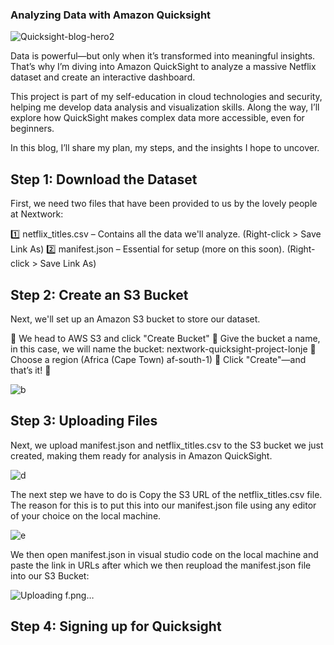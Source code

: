 ### Analyzing Data with Amazon Quicksight 

![Quicksight-blog-hero2](https://github.com/user-attachments/assets/6fa7e405-16a7-4cc9-a9a2-27dcaab43bce)

Data is powerful—but only when it’s transformed into meaningful insights. That’s why I’m diving into Amazon QuickSight to analyze a massive Netflix dataset and create an interactive dashboard.

This project is part of my self-education in cloud technologies and security, helping me develop data analysis and visualization skills. Along the way, I’ll explore how QuickSight makes complex data more accessible, even for beginners.

In this blog, I’ll share my plan, my steps, and the insights I hope to uncover.  

## Step 1: Download the Dataset 
First, we need two files that have been provided to us by the lovely people at Nextwork:

1️⃣ netflix_titles.csv – Contains all the data we'll analyze. (Right-click > Save Link As)
2️⃣ manifest.json – Essential for setup (more on this soon). (Right-click > Save Link As)

## Step 2: Create an S3 Bucket
Next, we'll set up an Amazon S3 bucket to store our dataset.

🔹 We head to AWS S3 and click "Create Bucket"
🔹 Give the bucket a name, in this case, we will name the bucket: nextwork-quicksight-project-lonje
🔹 Choose a region (Africa (Cape Town) af-south-1)
🔹 Click "Create"—and that’s it! 🚀

![b](https://github.com/user-attachments/assets/ff61f319-138c-4c00-a979-948bb9551de5)
 

## Step 3: Uploading Files 
Next, we upload manifest.json and netflix_titles.csv to the S3 bucket we just created, making them ready for analysis in Amazon QuickSight. 

![d](https://github.com/user-attachments/assets/4768d455-8e28-45fa-9648-25c80afe782a) 

The next step we have to do is Copy the S3 URL of the netflix_titles.csv file. The reason for this is to put this into our manifest.json file using any editor of your choice on the local machine. 

![e](https://github.com/user-attachments/assets/48fd4f5a-1107-46b0-8f97-269420e92c8c) 

We then open manifest.json in visual studio code on the local machine and paste the link in URLs after which we then reupload the manifest.json file into our S3 Bucket: 

![Uploading f.png…]() 

## Step 4: Signing up for Quicksight 







